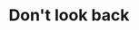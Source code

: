 ---
layout: art
title: Don't look back
image: assets/img/gallery/side_portrait.jpg
spotify_song: https://open.spotify.com/track/7ppPZa3TRUSGKaks9wH7VT?si=14bee9bf43874370
---